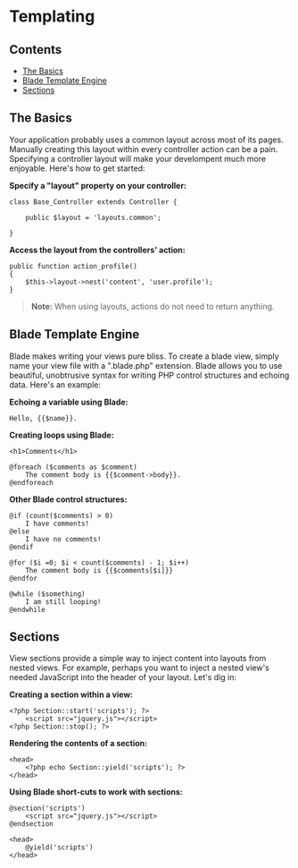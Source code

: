 # Templating

## Contents

- [The Basics](#the-basics)
- [Blade Template Engine](#blade-template-engine)
- [Sections](#sections)

<a name="the-basics"></a>
## The Basics

Your application probably uses a common layout across most of its pages. Manually creating this layout within every controller action can be a pain. Specifying a controller layout will make your develompent much more enjoyable. Here's how to get started:

**Specify a "layout" property on your controller:**

	class Base_Controller extends Controller {

		public $layout = 'layouts.common';

	}

**Access the layout from the controllers' action:**

	public function action_profile()
	{
		$this->layout->nest('content', 'user.profile');
	}

> **Note:** When using layouts, actions do not need to return anything.

<a name="blade-template-engine"></a>
## Blade Template Engine

Blade makes writing your views pure bliss. To create a blade view, simply name your view file with a ".blade.php" extension. Blade allows you to use beautiful, unobtrusive syntax for writing PHP control structures and echoing data. Here's an example:

**Echoing a variable using Blade:**

	Hello, {{$name}}.

**Creating loops using Blade:**

	<h1>Comments</h1>

	@foreach ($comments as $comment)
		The comment body is {{$comment->body}}.
	@endforeach

**Other Blade control structures:**

	@if (count($comments) > 0)
		I have comments!
	@else
		I have no comments!
	@endif

	@for ($i =0; $i < count($comments) - 1; $i++)
		The comment body is {{$comments[$i]}}
	@endfor

	@while ($something)
		I am still looping!
	@endwhile

<a name="sections"></a>
## Sections

View sections provide a simple way to inject content into layouts from nested views. For example, perhaps you want to inject a nested view's needed JavaScript into the header of your layout. Let's dig in:

**Creating a section within a view:**

	<?php Section::start('scripts'); ?>
		<script src="jquery.js"></script>
	<?php Section::stop(); ?>

**Rendering the contents of a section:**

	<head>
		<?php echo Section::yield('scripts'); ?>
	</head>

**Using Blade short-cuts to work with sections:**

	@section('scripts')
		<script src="jquery.js"></script>
	@endsection

	<head>
		@yield('scripts')
	</head>